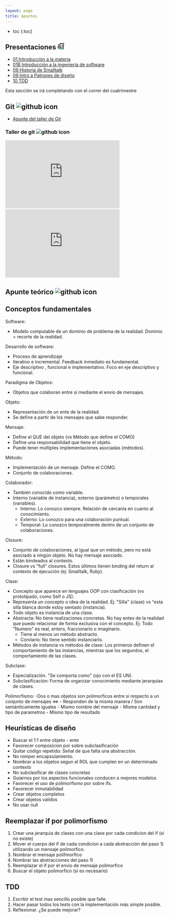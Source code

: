 ```yaml
---
layout: page
title: Apuntes
---
```


* toc
{:toc}

## Presentaciones <img alt="github icon" width="20px" src="./assets/icons/presentacion.svg" />

- [01 Introducción a la materia](https://docs.google.com/presentation/d/18LZeACGdPdkJwaw5dCF8xuCjNNUEUNQOjYyO1hVSVoY)
- [01B Introducción a la ingeniería de software](https://docs.google.com/presentation/d/107ujvnW9BIjqx5uM0TsUKhWi4LfpyJ5e_w_v9vofC08)
- [09 Historia de Smalltalk](https://docs.google.com/presentation/d/1pHV5b4qAAABY70OiPXENHyAtNqfhpekKlDqnl7NxFNY/edit?usp=sharing)
- [09 Intro a Patrones de diseño](https://docs.google.com/presentation/d/1O5P-IxBSvVE4c70EWPeZmTMVnnKZ3nAcCuD8bf-dwKI/edit?usp=sharing)
- [10 TDD](https://docs.google.com/presentation/d/1Zw8MF7GGkyTLGYXlEge4ZYytBC4RLQtLqCRGIrSz9W4/edit?usp=sharing)

<p class="text-muted">Esta sección se irá completando con el correr del cuatrimestre</p>

## Git <img alt="github icon" width="20px" src="https://icongr.am/devicon/git-plain.svg?size=148&color=currentColor" />

- [Apunte del taller de Git](https://docs.google.com/document/d/1VwJUVTMz1psGqdaNR2NJWo8mtPoK2FvDB1cP9xQObcQ/edit?usp=sharing)

### Taller de git <img alt="github icon" width="22px" src="https://icongr.am/clarity/film-strip.svg?size=148&color=currentColor" />

<iframe width="360" height="215" src="https://www.youtube.com/embed/L0RHt3P6S94" title="Taller de git - 20202c" frameborder="0" allow="accelerometer; autoplay; clipboard-write; encrypted-media; gyroscope; picture-in-picture" allowfullscreen></iframe>

<iframe width="360" height="215" src="https://www.youtube.com/embed/OgXfPAw2WoU" title="Taller de git" frameborder="0" allow="accelerometer; autoplay; clipboard-write; encrypted-media; gyroscope; picture-in-picture" allowfullscreen></iframe>

## Apunte teórico <img alt="github icon" width="20px" src="https://icongr.am/clarity/library.svg?size=128&color=currentColor" />

Conceptos fundamentales
--------

Software:
- Modelo computable de un dominio de problema de la realidad. Dominio = recorte de la realidad.

Desarrollo de software:
- Proceso de aprendizaje
- Iterativo e incremental. Feedback inmediato es fundamental.
- Eje descriptivo	, funcional e implementativo. Foco en eje descriptivo y funcional.

Paradigma de Objetos:
- Objetos que colaboran entre si mediante el envio de mensajes.

Objeto:
- Representación de un ente de la realidad.
- Se define a partir de los mensajes que sabe responder.

Mensaje:
- Define el QUE del objeto (vs Método que define el COMO)
- Define una responsabilidad que tiene el objeto.
- Puede tener múltiples implementaciones asociadas (métodos).

Método:
- Implementación de un mensaje. Define el COMO.
- Conjunto de colaboraciones.

Colaborador:
- También conocido como variable.
- Interno (variable de instancia), externo (parámetro) o temporales (variables).
  - Interno: Lo conozco siempre. Relación de cercanía en cuanto al conocimiento. 
  - Externo: Lo conozco para una colaboración puntual. 
  - Temporal: Lo conozco temporalmente dentro de un conjunto de colaboraciones.

Closure:
- Conjunto de colaboraciones, al igual que un método, pero no está asociado a ningún objeto. No hay mensaje asociado.
- Están bindeados al contexto.
- Closure vs "full" closures. Estos últimos tienen binding del return al contexto de ejecución (ej: Smalltalk, Ruby).

Clase:
- Concepto que aparece en lenguajes OOP con clasificación (vs prototipado, como Self o JS).
- Representa un concepto o idea de la realidad. Ej: "Silla" (clase) vs "esta silla blanca donde estoy sentado (instancia).
- Todo objeto es instancia de una clase.
- Abstracta: No tiene realizaciones concretas. No hay entes de la realidad que puedo relacionar de forma exclusiva con el concepto. Ej: Todo "Numero" es real, entero, fraccionario o imaginario.
  - Tiene al menos un método abstracto.
  - Corolario: No tiene sentido instanciarlo.
- Métodos de instancia vs métodos de clase: Los primeros definen el comportamiento de las instancias, mientras que los segundos, el comportamiento de las clases.

Subclase:
- Especialización. "Se comporta como" (ojo con el ES UN).
- Subclasificación: Forma de organizar conocimiento mediante jerarquías de clases.

Polimorfismo:
-Dos o mas objetos son polimorficos entre si respecto a un conjunto de mensajes <=>
	- Responden de la misma manera / Son semánticamente iguales
	- Mismo nombre del mensaje
	- Misma cantidad y tipo de parametros
	- Mismo tipo de resultado

Heurísticas de diseño
-------------

- Buscar el 1:1 entre objeto - ente
- Favorecer composicion por sobre subclasificación
- Quitar código repetido: Señal de que falta una abstracción.
- No romper encapsulamiento.
- Nombrar a los objetos segun el ROL que cumplen en un determinado contexto
- No subclasificar de clases concretas
- Guiarnos por los aspectos funcionales conducen a mejores modelos
- Favorecer el uso de polimorfismo por sobre ifs.
- Favorecer inmutabilidad
- Crear objetos completos
- Crear objetos validos
- No usar null

Reemplazar if por polimorfismo
-------------------

1. Crear una jerarquia de clases con una clase por cada condicion del if (si no existe)
2. Mover el cuerpo del if de cada condicion a cada abstracción del paso 1) utilizando un mensaje polimorfico.
3. Nombrar el mensaje polifmorfico
4. Nombrar las abstracciones del paso 1)
5. Reemplazar el if por el envio de mensaje polimorfico
6. Buscar el objeto polimorfico (si es necesario)

TDD
---

1. Escribir el test mas sencillo posible que falle.
2. Hacer pasar todos los tests con la implementación más simple posible.
3. Reflexionar. ¿Se puede mejorar?

